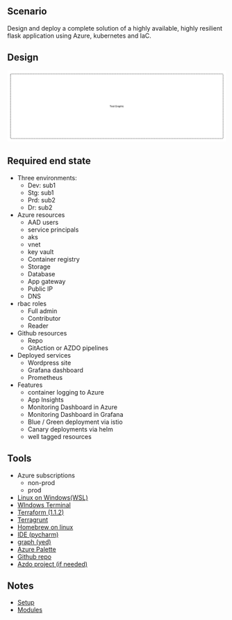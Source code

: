 ## Scenario 
Design and deploy a complete solution of a highly available, highly resilient flask application using Azure, kubernetes and IaC.

## Design
![design](../images/story.png)

## Required end state
- Three environments:
    - Dev: sub1
    - Stg: sub1
    - Prd: sub2
    - Dr:  sub2
- Azure resources
    - AAD users
    - service principals
    - aks
    - vnet
    - key vault
    - Container registry
    - Storage
    - Database
    - App gateway
    - Public IP
    - DNS
- rbac roles
    - Full admin
    - Contributor
    - Reader 
- Github resources
    - Repo
    - GitAction or AZDO pipelines
- Deployed services
    - Wordpress site
    - Grafana dashboard
    - Prometheus
- Features
    - container logging to Azure
    - App Insights
    - Monitoring Dashboard in Azure
    - Monitoring Dashboard in Grafana
    - Blue / Green deployment via istio
    - Canary deployments via helm
    - well tagged resources

## Tools
- Azure subscriptions
    - non-prod
    - prod
- [Linux on Windows(WSL)](https://docs.microsoft.com/en-us/windows/wsl/install)
- [WIndows Terminal](https://www.microsoft.com/en-us/p/windows-terminal/9n0dx20hk701?rtc=1&activetab=pivot:overviewtab)
- [Terraform (1.1.2)](https://www.terraform.io/downloads)
- [Terragrunt](https://github.com/gruntwork-io/terragrunt/releases)
- [Homebrew on linux](https://docs.brew.sh/Homebrew-on-Linux)
- [IDE (pycharm)](https://www.jetbrains.com/pycharm/)
- [graph (yed)](https://www.yworks.com/downloads#yEd)
- [Azure Palette](https://docs.microsoft.com/en-us/azure/architecture/icons/)
- [Github repo](https://github.com/linuxlsr/story-azure-solution-1)
- [Azdo project (if needed)](https://dev.azure.com/linuxlsr/Story%20AKS%20IaC)

## Notes
- [Setup](setup/index.md)
- [Modules](modules/index.html)
